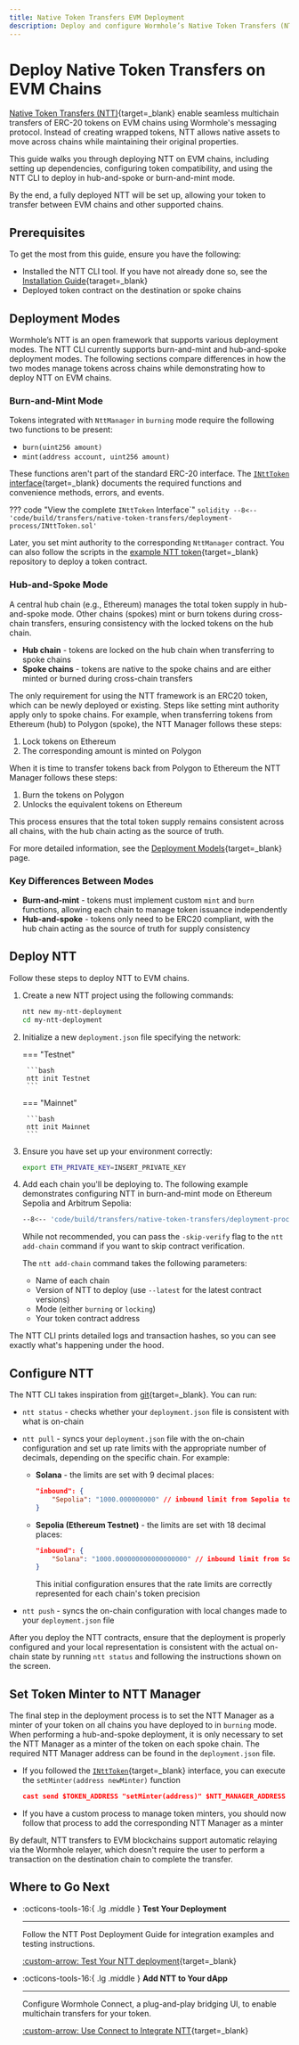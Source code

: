 ```yaml
---
title: Native Token Transfers EVM Deployment
description: Deploy and configure Wormhole’s Native Token Transfers (NTT) for EVM chains, including setup, token compatibility, mint/burn modes, and CLI usage.
---
```


# Deploy Native Token Transfers on EVM Chains

[Native Token Transfers (NTT)](/docs/learn/transfers/native-token-transfers/overview/){target=\_blank} enable seamless multichain transfers of ERC-20 tokens on EVM chains using Wormhole's messaging protocol. Instead of creating wrapped tokens, NTT allows native assets to move across chains while maintaining their original properties.

This guide walks you through deploying NTT on EVM chains, including setting up dependencies, configuring token compatibility, and using the NTT CLI to deploy in hub-and-spoke or burn-and-mint mode.

By the end, a fully deployed NTT will be set up, allowing your token to transfer between EVM chains and other supported chains.

## Prerequisites

To get the most from this guide, ensure you have the following:

- Installed the NTT CLI tool. If you have not already done so, see the [Installation Guide](/docs/build/transfers/native-token-transfers/deployment-process/installation/){taraget=\_blank}
- Deployed token contract on the destination or spoke chains

## Deployment Modes

Wormhole’s NTT is an open framework that supports various deployment modes. The NTT CLI currently supports burn-and-mint and hub-and-spoke deployment modes. The following sections compare differences in how the two modes manage tokens across chains while demonstrating how to deploy NTT on EVM chains.

### Burn-and-Mint Mode

Tokens integrated with `NttManager` in `burning` mode require the following two functions to be present:

- `burn(uint256 amount)`
- `mint(address account, uint256 amount)`

These functions aren't part of the standard ERC-20 interface. The [`INttToken` interface](https://github.com/wormhole-foundation/native-token-transfers/blob/main/evm/src/interfaces/INttToken.sol){target=\_blank} documents the required functions and convenience methods, errors, and events.

??? code "View the complete `INttToken` Interface`"
    ```solidity
    --8<-- 'code/build/transfers/native-token-transfers/deployment-process/INttToken.sol'
    ```

Later, you set mint authority to the corresponding `NttManager` contract. You can also follow the scripts in the [example NTT token](https://github.com/wormhole-foundation/example-ntt-token){target=\_blank} repository to deploy a token contract.

### Hub-and-Spoke Mode

A central hub chain (e.g., Ethereum) manages the total token supply in hub-and-spoke mode. Other chains (spokes) mint or burn tokens during cross-chain transfers, ensuring consistency with the locked tokens on the hub chain.

 - **Hub chain** - tokens are locked on the hub chain when transferring to spoke chains
 - **Spoke chains** - tokens are native to the spoke chains and are either minted or burned during cross-chain transfers

The only requirement for using the NTT framework is an ERC20 token, which can be newly deployed or existing. Steps like setting mint authority apply only to spoke chains. For example, when transferring tokens from Ethereum (hub) to Polygon (spoke), the NTT Manager follows these steps:

1. Lock tokens on Ethereum
2. The corresponding amount is minted on Polygon 

When it is time to transfer tokens back from Polygon to Ethereum the NTT Manager follows these steps: 

1. Burn the tokens on Polygon
2. Unlocks the equivalent tokens on Ethereum

This process ensures that the total token supply remains consistent across all chains, with the hub chain acting as the source of truth.

For more detailed information, see the [Deployment Models](/docs/learn/transfers/native-token-transfers/deployment/){target=\_blank} page.

### Key Differences Between Modes

 - **Burn-and-mint** - tokens must implement custom `mint` and `burn` functions, allowing each chain to manage token issuance independently
 - **Hub-and-spoke** - tokens only need to be ERC20 compliant, with the hub chain acting as the source of truth for supply consistency

## Deploy NTT

Follow these steps to deploy NTT to EVM chains.

1. Create a new NTT project using the following commands:

    ```bash
    ntt new my-ntt-deployment
    cd my-ntt-deployment
    ```

2. Initialize a new `deployment.json` file specifying the network:
    
    === "Testnet"

        ```bash
        ntt init Testnet
        ```

    === "Mainnet"

        ```bash
        ntt init Mainnet
        ```

3. Ensure you have set up your environment correctly: 

    ```bash
    export ETH_PRIVATE_KEY=INSERT_PRIVATE_KEY
    ```

4. Add each chain you'll be deploying to. The following example demonstrates configuring NTT in burn-and-mint mode on Ethereum Sepolia and Arbitrum Sepolia:

    ```bash
    --8<-- 'code/build/transfers/native-token-transfers/deployment-process/initialize.txt'
    ```

    While not recommended, you can pass the `-skip-verify` flag to the `ntt add-chain` command if you want to skip contract verification.

    The `ntt add-chain` command takes the following parameters:

    - Name of each chain
    - Version of NTT to deploy (use `--latest` for the latest contract versions)
    - Mode (either `burning` or `locking`)
    - Your token contract address

The NTT CLI prints detailed logs and transaction hashes, so you can see exactly what's happening under the hood.

## Configure NTT

The NTT CLI takes inspiration from [git](https://git-scm.com/){target=\_blank}. You can run:

- `ntt status` - checks whether your `deployment.json` file is consistent with what is on-chain
- `ntt pull` - syncs your `deployment.json` file with the on-chain configuration and set up rate limits with the appropriate number of decimals, depending on the specific chain. For example:

    - **Solana** - the limits are set with 9 decimal places:
      ```json
      "inbound": {
          "Sepolia": "1000.000000000" // inbound limit from Sepolia to Solana
      }
      ```

    - **Sepolia (Ethereum Testnet)** - the limits are set with 18 decimal places:
      ```json
      "inbound": {
          "Solana": "1000.000000000000000000" // inbound limit from Solana to Sepolia
      }
      ```

        This initial configuration ensures that the rate limits are correctly represented for each chain's token precision
  
- `ntt push` - syncs the on-chain configuration with local changes made to your `deployment.json` file

After you deploy the NTT contracts, ensure that the deployment is properly configured and your local representation is consistent with the actual on-chain state by running `ntt status` and following the instructions shown on the screen.

## Set Token Minter to NTT Manager

The final step in the deployment process is to set the NTT Manager as a minter of your token on all chains you have deployed to in `burning` mode. When performing a hub-and-spoke deployment, it is only necessary to set the NTT Manager as a minter of the token on each spoke chain. The required NTT Manager address can be found in the `deployment.json` file.

- If you followed the [`INttToken`](https://github.com/wormhole-foundation/native-token-transfers/blob/main/evm/src/interfaces/INttToken.sol){target=\_blank} interface, you can execute the `setMinter(address newMinter)` function
    ```json
    cast send $TOKEN_ADDRESS "setMinter(address)" $NTT_MANAGER_ADDRESS --private-key $ETH_PRIVATE_KEY --rpc-url $YOUR_RPC_URL  
    ```

- If you have a custom process to manage token minters, you should now follow that process to add the corresponding NTT Manager as a minter

By default, NTT transfers to EVM blockchains support automatic relaying via the Wormhole relayer, which doesn't require the user to perform a transaction on the destination chain to complete the transfer.

## Where to Go Next

<div class="grid cards" markdown>

-   :octicons-tools-16:{ .lg .middle } **Test Your Deployment**

    ---

    Follow the NTT Post Deployment Guide for integration examples and testing instructions.

    [:custom-arrow: Test Your NTT deployment](/docs/build/transfers/native-token-transfers/deployment-process/post-deployment/){target=\_blank}

-   :octicons-tools-16:{ .lg .middle } **Add NTT to Your dApp**

    ---

    Configure Wormhole Connect, a plug-and-play bridging UI, to enable multichain transfers for your token.

    [:custom-arrow: Use Connect to Integrate NTT](/docs/build/transfers/connect/){target=\_blank}

</div>
